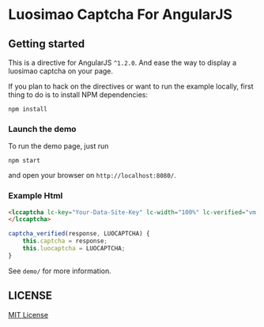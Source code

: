 Luosimao Captcha For AngularJS
=======================

## Getting started

This is a directive for AngularJS `^1.2.0`. And ease the way to display a luosimao captcha on your page.

If you plan to hack on the directives or want to run the example locally, first thing to do is to install NPM dependencies:

```shell
npm install
```

### Launch the demo

To run the demo page, just run

```shell
npm start
```

and open your browser on `http://localhost:8080/`.

### Example Html

```html
<lccaptcha lc-key="Your-Data-Site-Key" lc-width="100%" lc-verified="vm.captcha_verified(resp, LUOCAPTCHA)">
</lccaptcha>
```

```javascript
captcha_verified(response, LUOCAPTCHA) {
    this.captcha = response;
    this.luocaptcha = LUOCAPTCHA;
}
```

See `demo/` for more information.


## LICENSE ##

[MIT License](https://raw.githubusercontent.com/leftstick/BaiduMapForAngularJS/master/LICENSE)

